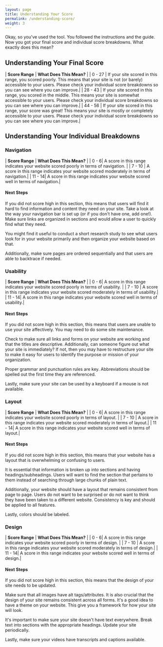 ```yaml
---
layout: page
title: Understanding Your Score
permalink: /understanding-score/
weight: 3
---
```


Okay, so you've used the tool. You followed the instructions and the guide. Now you got your final score and individual score breakdowns. What exactly does this mean?

## Understanding Your Final Score

| **Score Range** | **What Does This Mean?** |
| 0 - 27 | If your site scored in this range, you scored poorly. This means that your site is not (or barely) accessible to your users. Please check your individual score breakdowns so you can see where you can improve.|
| 28 - 43 | If your site scored in this range, you scored in the middle. This means your site is somewhat accessible to your users. Please check your individual score breakdowns so you can see where you can improve.|
| 44 - 56 | If your site scored in this range, your score was great! This means your site is mostly or completely accessible to your users. Please check your individual score breakdowns so you can see where you can improve.|

## Understanding Your Individual Breakdowns

### Navigation

| **Score Range** | **What Does This Mean?** |
| 0 - 6| A score in this range indicates your website scored poorly in terms of navigation. |
| 7 - 10 | A score in this range indicates your website scored moderately in terms of navigation.|
| 11 - 14| A score in this range indicates your website scored well in terms of navigation.|

#### Next Steps

If you did not score high in this section, this means that users will find it hard to find information and content they need on your site. Take a look at the way your navigation bar is set up (or if you don't have one, add one!). Make sure links are organized in sections and would allow a user to quickly find what they need.

You might find it useful to conduct a short research study to see what users look for in your website primarily and then organize your website based on that. 

Additionally, make sure pages are ordered sequentially and that users are able to backtrace if needed.

### Usability

| **Score Range** | **What Does This Mean?** |
| 0 - 6| A score in this range indicates your website scored poorly in terms of usability. |
| 7 - 10 | A score in this range indicates your website scored moderately in terms of usability.|
| 11 - 14| A score in this range indicates your website scored well in terms of usability.|

#### Next Steps

If you did not score high in this section, this means that users are unable to use your site affectively. You may need to do some site maintenance.

Check to make sure all links and forms on your website are working and that the titles are descriptive. Additionally, can someone figure out what your site is immediately? If not, then you may have to restructure your site to make it easy for users to identify the purpose or mission of your organization.

Proper grammar and punctuation rules are key. Abbreviations should be spelled out the first time they are referenced.

Lastly, make sure your site can be used by a keyboard if a mouse is not available.

### Layout

| **Score Range** | **What Does This Mean?** |
| 0 - 6| A score in this range indicates your website scored poorly in terms of layout. |
| 7 - 10 | A score in this range indicates your website scored moderately in terms of layout.|
| 11 - 14| A score in this range indicates your website scored well in terms of layout.|

#### Next Steps

If you did not score high in this section, this means that your website has a layout that is overwhelming or confusing to users. 

It is essential that information is broken up into sections and having headings/subheadings. Users will want to find the section that pertains to them instead of searching through large chunks of plain text.

Additionally, your website should have a layout that remains consistent from page to page. Users do not want to be surprised or do not want to think they have been taken to a different website. Consistency is key and should be applied to all features.

Lastly, colors should be labeled.

### Design

| **Score Range** | **What Does This Mean?** |
| 0 - 6| A score in this range indicates your website scored poorly in terms of design. |
| 7 - 10 | A score in this range indicates your website scored moderately in terms of design.|
| 11 - 14| A score in this range indicates your website scored well in terms of design.|

#### Next Steps

If you did not score high in this section, this means that the design of your site needs to be updated.

Make sure that all images have alt tags/attributes. It is also crucial that the design of your site remains consistent across all forms. It's a good idea to have a theme on your website. This give you a framework for how your site will look.

It's important to make sure your site doesn't have text everywhere. Break text into sections with the appropriate headings. Update your site periodically. 

Lastly, make sure your videos have transcripts and captions available.